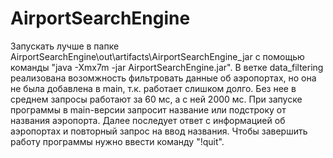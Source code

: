 # AirportSearchEngine
Запускать лучше в папке AirportSearchEngine\out\artifacts\AirportSearchEngine_jar с помощью команды "java -Xmx7m -jar AirportSearchEngine.jar".
В ветке data_filtering реализована возомжность фильтровать данные об аэропортах, но она не была добавлена в main, т.к. работает слишком долго. 
Без нее в среднем запросы работают за 60 мс, а с ней 2000 мс.
При запуске программы в main-версии запросит название или подстроку от названия аэропорта. Далее последует ответ с информацией об аэропортах
и повторный запрос на ввод названия. 
Чтобы завершить работу программы нужно ввести команду "!quit".
